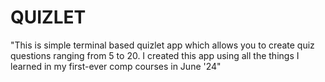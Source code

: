# QUIZLET
"This is simple terminal based quizlet app which allows you to create quiz questions ranging from 5 to 20. I created this app using all the things I learned in my first-ever comp courses in June '24"

